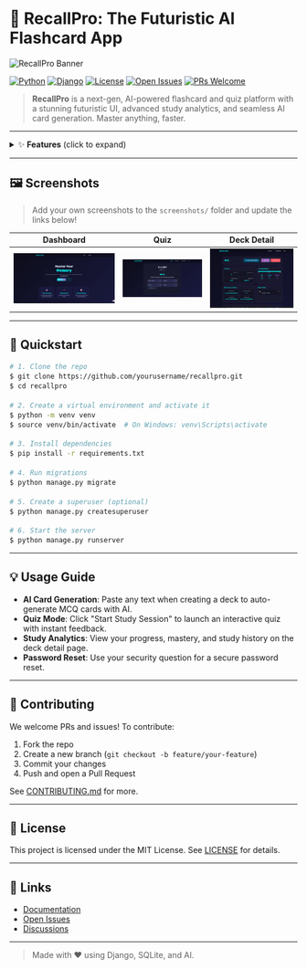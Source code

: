 # 🚀 RecallPro: The Futuristic AI Flashcard App

![RecallPro Banner](https://github.com/user-attachments/assets/2f7c797d-fe4c-416c-b80a-8c78c6052971)


[![Python](https://img.shields.io/badge/python-3.10%2B-blue?logo=python)](https://www.python.org/)
[![Django](https://img.shields.io/badge/django-5.2-green?logo=django)](https://www.djangoproject.com/)
[![License](https://img.shields.io/github/license/yourusername/recallpro?color=blue)](LICENSE)
[![Open Issues](https://img.shields.io/github/issues/yourusername/recallpro?color=orange)](../../issues)
[![PRs Welcome](https://img.shields.io/badge/PRs-welcome-brightgreen.svg?style=flat-square)](../../pulls)

> **RecallPro** is a next-gen, AI-powered flashcard and quiz platform with a stunning futuristic UI, advanced study analytics, and seamless AI card generation. Master anything, faster.

---

<details>
<summary>✨ <strong>Features</strong> (click to expand)</summary>

- 🤖 **AI Card Generation**: Instantly create MCQ flashcards from any text using LLMs
- 🗂️ **Deck & Card Management**: Create, edit, and organize decks and cards
- 🧑‍💻 **User Authentication**: Secure registration, login, and password reset (with security question)
- 🏆 **Quiz Mode**: Interactive, animated MCQ quizzes with instant feedback
- 📊 **Study Analytics**: Track mastery, study time, and performance metrics
- 🌈 **Futuristic UI**: Modern, responsive design with glowing effects and animations
- 🔒 **Access Control**: Only you can edit your decks and cards
- 📱 **Mobile Friendly**: Works beautifully on all devices
- 📝 **Admin Panel**: Full Django admin for power users
- ...and much more!

</details>

---

## 🖼️ Screenshots

> Add your own screenshots to the `screenshots/` folder and update the links below!

| Dashboard | Quiz | Deck Detail |
|---|---|---|
| ![Dashboard](screenshots/dashboard.png) | ![Quiz](screenshots/quiz.png) | ![Deck Detail](screenshots/deck_detail.png) |

---

## 🚀 Quickstart

```bash
# 1. Clone the repo
$ git clone https://github.com/yourusername/recallpro.git
$ cd recallpro

# 2. Create a virtual environment and activate it
$ python -m venv venv
$ source venv/bin/activate  # On Windows: venv\Scripts\activate

# 3. Install dependencies
$ pip install -r requirements.txt

# 4. Run migrations
$ python manage.py migrate

# 5. Create a superuser (optional)
$ python manage.py createsuperuser

# 6. Start the server
$ python manage.py runserver
```

---

## 💡 Usage Guide

- **AI Card Generation**: Paste any text when creating a deck to auto-generate MCQ cards with AI.
- **Quiz Mode**: Click "Start Study Session" to launch an interactive quiz with instant feedback.
- **Study Analytics**: View your progress, mastery, and study history on the deck detail page.
- **Password Reset**: Use your security question for a secure password reset.

---

## 🤝 Contributing

We welcome PRs and issues! To contribute:
1. Fork the repo
2. Create a new branch (`git checkout -b feature/your-feature`)
3. Commit your changes
4. Push and open a Pull Request

See [CONTRIBUTING.md](CONTRIBUTING.md) for more.

---

## 📄 License

This project is licensed under the MIT License. See [LICENSE](LICENSE) for details.

---

## 🔗 Links

- [Documentation](docs/)
- [Open Issues](../../issues)
- [Discussions](../../discussions)

---

> Made with ❤️ using Django, SQLite, and AI. 
